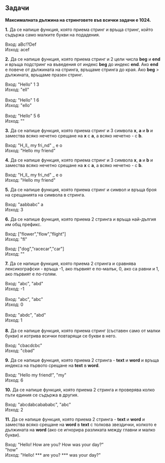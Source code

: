 
## Задачи

**Максималната дължина на стринговете във всички задачи е 1024.**

**1.** Да се напише функция, която приема стринг и връща стринг, който съдържа само малките букви на подадения. <br />

Вход: aBc!?Def<br />
Изход: acef<br />

**2.** Да се напише функция, която приема стринг и 2 цели числа **beg** и **end** и връща подстринг на въведения от индекс **beg** до индекс **end**. Ако **end** е повече от дължината на стринга, връщаме стринга до края. Ако **beg** > дължината, връщаме празен стринг.<br />

Вход: "Hello" 1 3<br />
Изход: "ell"<br />
<br />
Вход: "Hello" 1 6<br />
Изход: "ello"<br />
<br />
Вход: "Hello" 5 6 <br />
Изход: ""<br />

**3.** Да се напише функция, която приема стринг и 3 символа **x**, **a** и **b** и замества всяко нечетно срещане на **x** с **a**, а всяко нечетно - с **b**.<br />

Вход: "H_ll_ my fri_nd" _ e o<br />
Изход: "Hello my friend"<br />

**4.** Да се напише функция, която приема стринг и 3 символа **x**, **a** и **b** и замества всяко нечетно срещане на **x** с **a**, а всяко нечетно - с **b**.<br />

Вход: "H_ll_ my fri_nd" _ e o<br />
Изход: "Hello my friend"<br />

**5.** Да се напише функция, която приема стринг и символ и връща броя на срещанията на символа в стринга.<br />

Вход: "aabbabc" a<br />
Изход: 3<br />

**6.**  Да се напише функция, която приема 2 стринга и връща най-дългия им общ префикс.<br />

Вход: ["flower","flow","flight"]<br />
Изход: "fl"<br />

Вход: ["dog","racecar","car"]<br />
Изход: ""<br />

**7.** Да се напише функция, която приема 2 стринга и сравнява лексикографски - връща -1, ако първият е по-малък, 0, ако са равни и 1, ако първият е по-голям.<br />

Вход: "abc", "abd"<br />
Изход: -1<br />
<br />
Вход: "abc", "abc"<br />
Изход: 0<br />
<br />
Вход: "abdc", "abd"<br />
Изход: 1<br />
<br />
**8.** Да се напише функция, която приема стринг (съставен само от малки букви) и изтрива всички повтарящи се букви в него.<br />

Вход: "cbacdcbc"<br />
Изход: "cbad"<br />

**9.** Да се напише функция, която приема 2 стринга - **text** и **word** и връща индекса на първото срещане на **text**  в **word**.<br />

Вход: "Hello my friend!", "my"<br />
Изход: 6<br />

**10.** Да се напише функция, която приема 2 стринга и проверява колко пъти единия се съдържа в другия.<br />

Вход: "abcdabcabababc", "abc"<br />
Изход: 2<br />

**11.** Да се напише функция, която приема 2 стринга - **text** и **word** и замества всяко срещане на **word** в **text** с толкова звездички, колкото е дължината на  **word** (ако се игнорира разликата между главни и малко букви).<br />

Вход: "Hello! How are you? How was your day?"<br />
"how"<br />
Изход: "Hello! *** are you? *** was your day?"<br />
